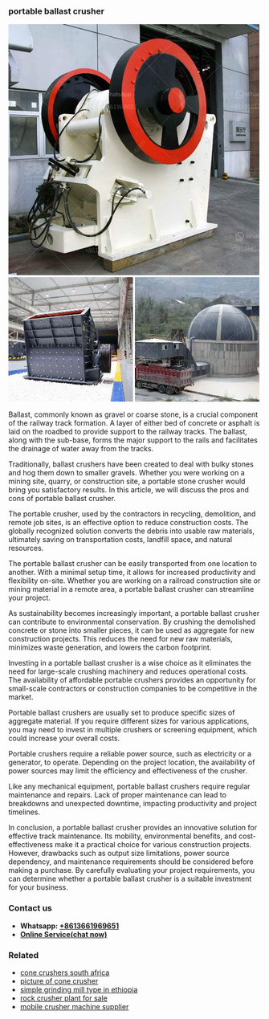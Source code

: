 <h3>portable ballast crusher</h3><img src='1708322794.jpg' alt=''><p>Ballast, commonly known as gravel or coarse stone, is a crucial component of the railway track formation. A layer of either bed of concrete or asphalt is laid on the roadbed to provide support to the railway tracks. The ballast, along with the sub-base, forms the major support to the rails and facilitates the drainage of water away from the tracks.</p><p>Traditionally, ballast crushers have been created to deal with bulky stones and hog them down to smaller gravels. Whether you were working on a mining site, quarry, or construction site, a portable stone crusher would bring you satisfactory results. In this article, we will discuss the pros and cons of portable ballast crusher.</p><p>The portable crusher, used by the contractors in recycling, demolition, and remote job sites, is an effective option to reduce construction costs. The globally recognized solution converts the debris into usable raw materials, ultimately saving on transportation costs, landfill space, and natural resources.</p><p>The portable ballast crusher can be easily transported from one location to another. With a minimal setup time, it allows for increased productivity and flexibility on-site. Whether you are working on a railroad construction site or mining material in a remote area, a portable ballast crusher can streamline your project.</p><p>As sustainability becomes increasingly important, a portable ballast crusher can contribute to environmental conservation. By crushing the demolished concrete or stone into smaller pieces, it can be used as aggregate for new construction projects. This reduces the need for new raw materials, minimizes waste generation, and lowers the carbon footprint.</p><p>Investing in a portable ballast crusher is a wise choice as it eliminates the need for large-scale crushing machinery and reduces operational costs. The availability of affordable portable crushers provides an opportunity for small-scale contractors or construction companies to be competitive in the market.</p><p>Portable ballast crushers are usually set to produce specific sizes of aggregate material. If you require different sizes for various applications, you may need to invest in multiple crushers or screening equipment, which could increase your overall costs.</p><p>Portable crushers require a reliable power source, such as electricity or a generator, to operate. Depending on the project location, the availability of power sources may limit the efficiency and effectiveness of the crusher.</p><p>Like any mechanical equipment, portable ballast crushers require regular maintenance and repairs. Lack of proper maintenance can lead to breakdowns and unexpected downtime, impacting productivity and project timelines.</p><p>In conclusion, a portable ballast crusher provides an innovative solution for effective track maintenance. Its mobility, environmental benefits, and cost-effectiveness make it a practical choice for various construction projects. However, drawbacks such as output size limitations, power source dependency, and maintenance requirements should be considered before making a purchase. By carefully evaluating your project requirements, you can determine whether a portable ballast crusher is a suitable investment for your business.</p><h3>Contact us</h3><ul><li><strong>Whatsapp:&nbsp;<a href="https://wa.me/8613661969651">+8613661969651</a></strong></li><li><a href="https://swt.shibang-china.com/?git&amp;zhl&amp;portable ballast crusher"><strong>Online Service(chat now)</strong></a></li></ul><h3>Related</h3><ul><li><a href='cone crushers south africa.md'>cone crushers south africa</a></li><li><a href='picture of cone crusher.md'>picture of cone crusher</a></li><li><a href='simple grinding mill type in ethiopia.md'>simple grinding mill type in ethiopia</a></li><li><a href='rock crusher plant for sale.md'>rock crusher plant for sale</a></li><li><a href='mobile crusher machine supplier.md'>mobile crusher machine supplier</a></li></ul>